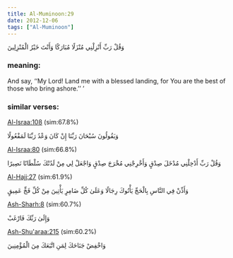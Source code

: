 ```yaml
---
title: Al-Muminoon:29
date: 2012-12-06
tags: ["Al-Muminoon"]
---
```

وَقُلْ رَبِّ أَنْزِلْنِي مُنْزَلًا مُبَارَكًا وَأَنْتَ خَيْرُ الْمُنْزِلِينَ
### meaning: 
And say, ‘‘My Lord! Land me with a blessed landing, for You are the best of those who bring ashore.’’ ’
### similar verses: 

[Al-Israa:108](/17/108) (sim:67.8%)

وَيَقُولُونَ سُبْحَانَ رَبِّنَا إِنْ كَانَ وَعْدُ رَبِّنَا لَمَفْعُولًا

[Al-Israa:80](/17/80) (sim:66.8%)

وَقُلْ رَبِّ أَدْخِلْنِي مُدْخَلَ صِدْقٍ وَأَخْرِجْنِي مُخْرَجَ صِدْقٍ وَاجْعَلْ لِي مِنْ لَدُنْكَ سُلْطَانًا نَصِيرًا

[Al-Hajj:27](/22/27) (sim:61.9%)

وَأَذِّنْ فِي النَّاسِ بِالْحَجِّ يَأْتُوكَ رِجَالًا وَعَلَىٰ كُلِّ ضَامِرٍ يَأْتِينَ مِنْ كُلِّ فَجٍّ عَمِيقٍ

[Ash-Sharh:8](/94/8) (sim:60.7%)

وَإِلَىٰ رَبِّكَ فَارْغَبْ

[Ash-Shu'araa:215](/26/215) (sim:60.2%)

وَاخْفِضْ جَنَاحَكَ لِمَنِ اتَّبَعَكَ مِنَ الْمُؤْمِنِينَ
